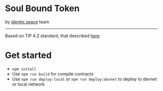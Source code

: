 # Soul Bound Token

by [identix.space](https://identix.space) team

---

Based on TIP 4.2 standard, that described [here](https://docs.everscale.network/standard/TIP-4)

# Get started

- `npm install`
- Use `npm run build` for compile contracts
- Use `npm run deploy:local` or `npm run deploy:devnet` to deploy to devnet or local network

